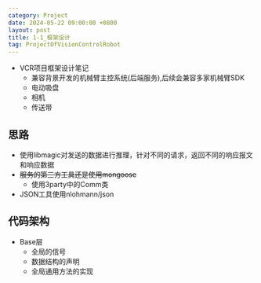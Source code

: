 ```yaml
---
category: Project
date: 2024-05-22 09:00:00 +0800
layout: post
title: 1-1_框架设计
tag: ProjectOfVisionControlRobot
---
```


+ VCR项目框架设计笔记
  + 兼容背景开发的机械臂主控系统(后端服务),后续会兼容多家机械臂SDK
  + 电动吸盘
  + 相机
  + 传送带

## 思路

+ 使用libmagic对发送的数据进行推理，针对不同的请求，返回不同的响应报文和响应数据
+ ~~服务的第三方工具还是使用mongoose~~
  + 使用3party中的Comm类
+ JSON工具使用nlohmann/json

## 代码架构

+ Base层
  + 全局的信号
  + 数据结构的声明
  + 全局通用方法的实现 